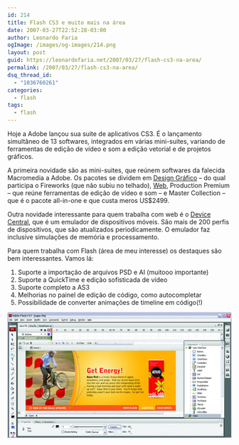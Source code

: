 ```yaml
---
id: 214
title: Flash CS3 e muito mais na área
date: 2007-03-27T22:52:28-03:00
author: Leonardo Faria
ogImage: /images/og-images/214.png
layout: post
guid: https://leonardofaria.net/2007/03/27/flash-cs3-na-area/
permalink: /2007/03/27/flash-cs3-na-area/
dsq_thread_id:
  - "1036760261"
categories:
  - flash
tags:
  - flash
---
```

Hoje a Adobe lançou sua suite de aplicativos CS3. É o lançamento simultâneo de 13 softwares, integrados em várias mini-suites, variando de ferramentas de edição de vídeo e som a edição vetorial e de projetos gráficos.

A primeira novidade são as mini-suites, que reúnem softwares da falecida Macromedia a Adobe. Os pacotes se dividem em [Design Gráfico](http://www.adobe.com/cfusion/store/html/index.cfm?event=displayStoreSelector&keyword=design_premium&promoid=RWTS) – do qual participa o Fireworks (que não subiu no telhado), [Web](http://www.adobe.com/cfusion/store/html/index.cfm?event=displayStoreSelector&keyword=web_premium&promoid=RWTT), Production Premium – que reúne ferramentas de edição de vídeo e som – e Master Collection – que é o pacote all-in-one e que custa meros US$2499.

Outra novidade interessante para quem trabalha com web é o [Device Central](http://adobe.com/products/creativesuite/devicecentral/), que é um emulador de dispositivos móveis. São mais de 200 perfis de dispositivos, que são atualizados periodicamente. O emulador faz inclusive simulações de memória e processamento.

Para quem trabalha com Flash (área de meu interesse) os destaques são bem interessantes. Vamos lá:  
1) Suporte a importação de arquivos PSD e AI (muitooo importante)  
2) Suporte a QuickTime e edição sofisticada de vídeo  
3) Suporte completo a AS3  
4) Melhorias no painel de edição de código, como autocompletar  
5) Possibilidade de converter animações de timeline em código(!)  

<center>
  <img src='/wp-content/uploads/2007/03/flash9.jpg' alt='Flash 9' />
</center>

